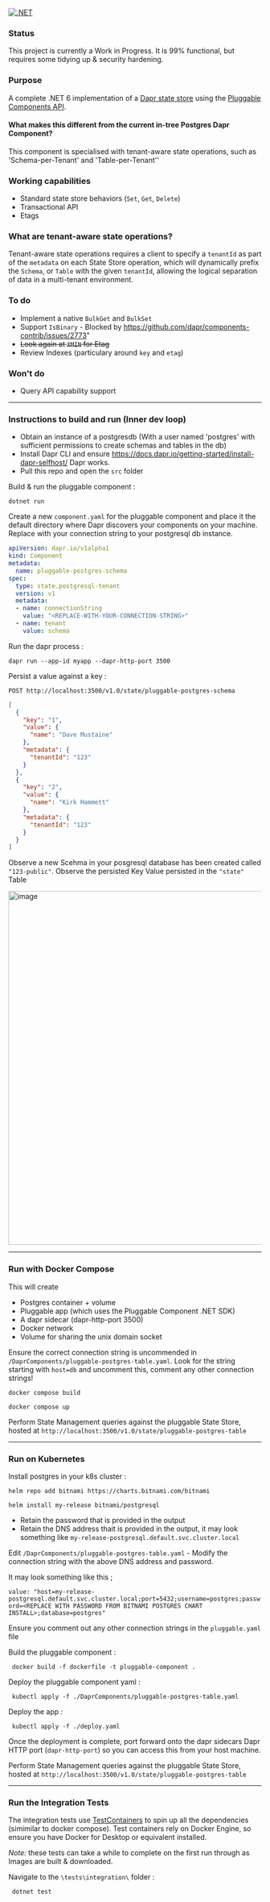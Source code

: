 [![.NET](https://github.com/olitomlinson/dapr-pluggable-state-store/actions/workflows/dotnet.yml/badge.svg)](https://github.com/olitomlinson/dapr-pluggable-state-store/actions/workflows/dotnet.yml)

### Status

This project is currently a Work in Progress. It is 99% functional, but requires some tidying up & security hardening.

### Purpose

A complete .NET 6 implementation of a [Dapr state store](https://docs.dapr.io/developing-applications/building-blocks/state-management/state-management-overview/) using the [Pluggable Components API](https://docs.dapr.io/developing-applications/develop-components/pluggable-components/pluggable-components-overview/).

#### What makes this different from the current in-tree Postgres Dapr Component? 

This component is specialised with tenant-aware state operations, such as 'Schema-per-Tenant' and 'Table-per-Tenant''

### Working capabilities

- Standard state store behaviors (`Set`, `Get`, `Delete`)
- Transactional API
- Etags

### What are tenant-aware state operations?

Tenant-aware state operations requires a client to specify a `tenantId` as part of the `metadata` on each State Store operation, which will dynamically prefix the `Schema`, or `Table` with the given `tenantId`, allowing the logical separation of data in a multi-tenant environment.

### To do

- Implement a native `BulkGet` and `BulkSet`
- Support `IsBinary` - Blocked by https://github.com/dapr/components-contrib/issues/2773"
- ~~Look again at `XMIN` for Etag~~
- Review Indexes (particulary around `key` and `etag`)

### Won't do

- Query API capability support

---

### Instructions to build and run (Inner dev loop)

- Obtain an instance of a postgresdb (With a user named 'postgres' with sufficient permissions to create schemas and tables in the db)
- Install Dapr CLI and ensure https://docs.dapr.io/getting-started/install-dapr-selfhost/ Dapr works.
- Pull this repo and open the `src` folder

Build & run the pluggable component :

`dotnet run`

Create a new `component.yaml` for the pluggable component and place it the default directory where Dapr discovers your components on your machine. Replace with your connection string to your postgresql db instance.

```yaml
apiVersion: dapr.io/v1alpha1
kind: Component
metadata:
  name: pluggable-postgres-schema
spec:
  type: state.postgresql-tenant
  version: v1
  metadata:
  - name: connectionString
    value: "<REPLACE-WITH-YOUR-CONNECTION-STRING>"
  - name: tenant
    value: schema
```

Run the dapr process :

`dapr run --app-id myapp --dapr-http-port 3500`

Persist a value against a key :

`POST http://localhost:3500/v1.0/state/pluggable-postgres-schema`

```json
[
  {
    "key": "1",
    "value": {
      "name": "Dave Mustaine"
    },
    "metadata": {
      "tenantId": "123"
    }
  },
  {
    "key": "2",
    "value": {
      "name": "Kirk Hammett"
    },
    "metadata": {
      "tenantId": "123"
    }
  }
]
```

Observe a new Scehma in your posgresql database has been created called `"123-public"`. Observe the persisted Key Value persisted in the `"state"` Table

<img width="702" alt="image" src="https://user-images.githubusercontent.com/4224880/202821328-95b9f1d6-49a3-431d-bd48-d673178a1f8f.png">

---

### Run with Docker Compose

This will create 
- Postgres container + volume
- Pluggable app (which uses the Pluggable Component .NET SDK)
- A dapr sidecar (dapr-http-port 3500)
- Docker network
- Volume for sharing the unix domain socket

Ensure the correct connection string is uncommended in `/DaprComponents/pluggable-postgres-table.yaml`. Look for the string starting with `host=db` and uncomment this, comment  any other connection strings!

`docker compose build`

`docker compose up`

Perform State Management queries against the pluggable State Store, hosted at `http://localhost:3500/v1.0/state/pluggable-postgres-table`

---

### Run on Kubernetes

Install postgres in your k8s cluster :

`helm repo add bitnami https://charts.bitnami.com/bitnami`

`helm install my-release bitnami/postgresql`

- Retain the password that is provided in the output
- Retain the DNS address thait is provided in the output, it may look something like `my-release-postgresql.default.svc.cluster.local`


Edit `/DaprComponents/pluggable-postgres-table.yaml` - Modify the connection string with the above DNS address and password.

It may look something like this ; 

`value: "host=my-release-postgresql.default.svc.cluster.local;port=5432;username=postgres;password=<REPLACE WITH PASSWORD FROM BITNAMI POSTGRES CHART INSTALL>;database=postgres"`

Ensure you comment out any other connection strings in the `pluggable.yaml` file

Build the pluggable component :

` docker build -f dockerfile -t pluggable-component .`

Deploy the pluggable component yaml : 

` kubectl apply -f ./DaprComponents/pluggable-postgres-table.yaml`

Deploy the app : 

` kubectl apply -f ./deploy.yaml`

Once the deployment is complete, port forward onto the dapr sidecars Dapr HTTP port (`dapr-http-port`) so you can access this from your host machine.

Perform State Management queries against the pluggable State Store, hosted at `http://localhost:3500/v1.0/state/pluggable-postgres-table`

---

### Run the Integration Tests

The integration tests use [TestContainers](https://dotnet.testcontainers.org/) to spin up all the dependencies (simimilar to docker compose). Test containers rely on Docker Engine, so ensure you have Docker for Desktop or equivalent installed.

_Note:_ these tests can take a while to complete on the first run through as Images are built & downloaded.

Navigate to the `\tests\integration\` folder : 

` dotnet test`
